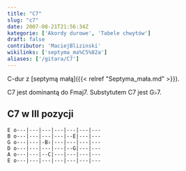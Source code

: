 ```yaml
---
title: "C7"
slug: "c7"
date: 2007-08-21T21:56:34Z
kategorie: ['Akordy durowe', 'Tabele chwytów']
draft: false
contributor: 'MaciejBlizinski'
wikilinks: ['septyma_ma%C5%82a']
aliases: ['/gitara/C7']
---
```

C-dur z [septymą małą]({{< relref "Septyma_mała.md" >}}).

C7 jest dominantą do Fmaj7. Substytutem C7 jest G♭7.

## C7 w III pozycji


```
E o---|---|---|---|---|---|---
B o---|---|---|---|--E|---|---
G o---|---|-B♭|---|---|---|---
D o---|---|---|---|--G|---|---
A o---|---|--C|---|---|---|---
E o---|---|---|---|---|---|---
```



